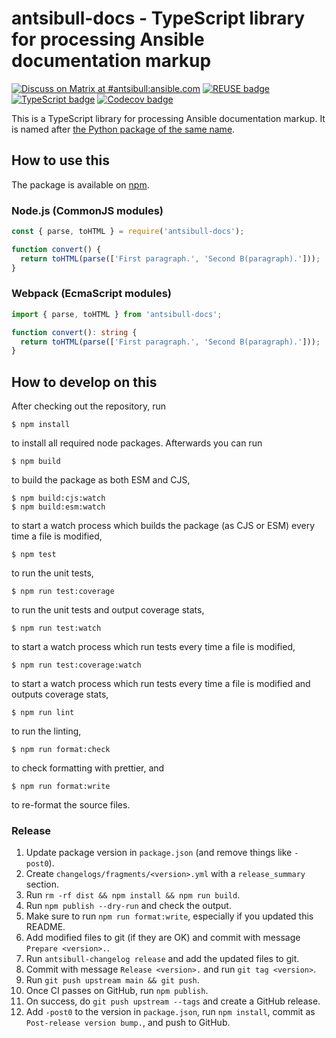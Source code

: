 <!--
Copyright (c) Ansible Project
Simplified BSD License (see LICENSES/BSD-2-Clause.txt or https://opensource.org/licenses/BSD-2-Clause)
SPDX-License-Identifier: BSD-2-Clause
-->

# antsibull-docs - TypeScript library for processing Ansible documentation markup

[![Discuss on Matrix at #antsibull:ansible.com](https://img.shields.io/matrix/antsibull:ansible.com.svg?server_fqdn=ansible-accounts.ems.host&label=Discuss%20on%20Matrix%20at%20%23antsibull:ansible.com&logo=matrix)](https://matrix.to/#/#antsibull:ansible.com)
[![REUSE badge](https://github.com/ansible-community/antsibull-docs-ts/actions/workflows/reuse.yml/badge.svg)](https://github.com/ansible-community/antsibull-docs-ts/actions/workflows/reuse.yml)
[![TypeScript badge](https://github.com/ansible-community/antsibull-docs-ts/actions/workflows/typescript.yml/badge.svg)](https://github.com/ansible-community/antsibull-docs-ts/actions/workflows/typescript.yml)
[![Codecov badge](https://img.shields.io/codecov/c/github/ansible-community/antsibull-docs-ts)](https://codecov.io/gh/ansible-community/antsibull-docs-ts)

This is a TypeScript library for processing Ansible documentation markup. It is named after [the Python package of the same name](https://github.com/ansible-community/antsibull-docs/).

## How to use this

The package is available on [npm](https://www.npmjs.com/package/antsibull-docs).

### Node.js (CommonJS modules)

```js
const { parse, toHTML } = require('antsibull-docs');

function convert() {
  return toHTML(parse(['First paragraph.', 'Second B(paragraph).']));
}
```

### Webpack (EcmaScript modules)

```ts
import { parse, toHTML } from 'antsibull-docs';

function convert(): string {
  return toHTML(parse(['First paragraph.', 'Second B(paragraph).']));
}
```

## How to develop on this

After checking out the repository, run

```shell
$ npm install
```

to install all required node packages. Afterwards you can run

```shell
$ npm build
```

to build the package as both ESM and CJS,

```shell
$ npm build:cjs:watch
$ npm build:esm:watch
```

to start a watch process which builds the package (as CJS or ESM) every time a file is modified,

```shell
$ npm test
```

to run the unit tests,

```shell
$ npm run test:coverage
```

to run the unit tests and output coverage stats,

```shell
$ npm run test:watch
```

to start a watch process which run tests every time a file is modified,

```shell
$ npm run test:coverage:watch
```

to start a watch process which run tests every time a file is modified and outputs coverage stats,

```shell
$ npm run lint
```

to run the linting,

```shell
$ npm run format:check
```

to check formatting with prettier, and

```shell
$ npm run format:write
```

to re-format the source files.

### Release

1. Update package version in `package.json` (and remove things like `-post0`).
2. Create `changelogs/fragments/<version>.yml` with a `release_summary` section.
3. Run `rm -rf dist && npm install && npm run build`.
4. Run `npm publish --dry-run` and check the output.
5. Make sure to run `npm run format:write`, especially if you updated this README.
6. Add modified files to git (if they are OK) and commit with message `Prepare <version>.`.
7. Run `antsibull-changelog release` and add the updated files to git.
8. Commit with message `Release <version>.` and run `git tag <version>`.
9. Run `git push upstream main && git push`.
10. Once CI passes on GitHub, run `npm publish`.
11. On success, do `git push upstream --tags` and create a GitHub release.
12. Add `-post0` to the version in `package.json`, run `npm install`, commit as `Post-release version bump.`, and push to GitHub.

